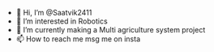 - 👋 Hi, I’m @Saatvik2411
- 👀 I’m interested in Robotics
- 🌱 I’m currently making a Multi agriculture system project
- 📫 How to reach me msg me on insta


<!---
Saatvik2411/Saatvik2411 is a ✨ special ✨ repository because its `README.md` (this file) appears on your GitHub profile.
You can click the Preview link to take a look at your changes.
--->
